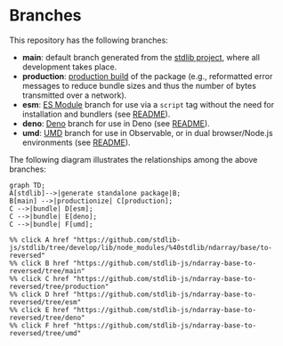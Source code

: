 <!--

@license Apache-2.0

Copyright (c) 2022 The Stdlib Authors.

Licensed under the Apache License, Version 2.0 (the "License");
you may not use this file except in compliance with the License.
You may obtain a copy of the License at

    http://www.apache.org/licenses/LICENSE-2.0

Unless required by applicable law or agreed to in writing, software
distributed under the License is distributed on an "AS IS" BASIS,
WITHOUT WARRANTIES OR CONDITIONS OF ANY KIND, either express or implied.
See the License for the specific language governing permissions and
limitations under the License.

-->

# Branches

This repository has the following branches:

-   **main**: default branch generated from the [stdlib project][stdlib-url], where all development takes place.
-   **production**: [production build][production-url] of the package (e.g., reformatted error messages to reduce bundle sizes and thus the number of bytes transmitted over a network).
-   **esm**: [ES Module][esm-url] branch for use via a `script` tag without the need for installation and bundlers (see [README][esm-readme]).
-   **deno**: [Deno][deno-url] branch for use in Deno (see [README][deno-readme]).
-   **umd**: [UMD][umd-url] branch for use in Observable, or in dual browser/Node.js environments (see [README][umd-readme]).

The following diagram illustrates the relationships among the above branches:

```mermaid
graph TD;
A[stdlib]-->|generate standalone package|B;
B[main] -->|productionize| C[production];
C -->|bundle| D[esm];
C -->|bundle| E[deno];
C -->|bundle| F[umd];

%% click A href "https://github.com/stdlib-js/stdlib/tree/develop/lib/node_modules/%40stdlib/ndarray/base/to-reversed"
%% click B href "https://github.com/stdlib-js/ndarray-base-to-reversed/tree/main"
%% click C href "https://github.com/stdlib-js/ndarray-base-to-reversed/tree/production"
%% click D href "https://github.com/stdlib-js/ndarray-base-to-reversed/tree/esm"
%% click E href "https://github.com/stdlib-js/ndarray-base-to-reversed/tree/deno"
%% click F href "https://github.com/stdlib-js/ndarray-base-to-reversed/tree/umd"
```

[stdlib-url]: https://github.com/stdlib-js/stdlib/tree/develop/lib/node_modules/%40stdlib/ndarray/base/to-reversed
[production-url]: https://github.com/stdlib-js/ndarray-base-to-reversed/tree/production
[deno-url]: https://github.com/stdlib-js/ndarray-base-to-reversed/tree/deno
[deno-readme]: https://github.com/stdlib-js/ndarray-base-to-reversed/blob/deno/README.md
[umd-url]: https://github.com/stdlib-js/ndarray-base-to-reversed/tree/umd
[umd-readme]: https://github.com/stdlib-js/ndarray-base-to-reversed/blob/umd/README.md
[esm-url]: https://github.com/stdlib-js/ndarray-base-to-reversed/tree/esm
[esm-readme]: https://github.com/stdlib-js/ndarray-base-to-reversed/blob/esm/README.md